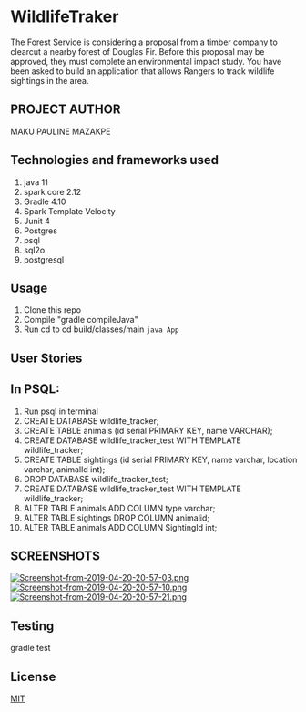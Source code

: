 # WildlifeTraker
The Forest Service is considering a proposal from a timber company to clearcut a nearby forest of Douglas Fir. Before this proposal may be approved, they must complete an environmental impact study. You have been asked to build an application that allows Rangers to track wildlife sightings in the area.

## PROJECT AUTHOR
MAKU PAULINE MAZAKPE

## Technologies and frameworks used
1. java 11
2. spark core 2.12
3. Gradle 4.10
4. Spark Template Velocity
5. Junit 4
6. Postgres
7. psql
8. sql2o
9. postgresql

## Usage
1. Clone this repo
2. Compile "gradle compileJava"
3. Run cd to cd build/classes/main `java App`

## User Stories 

## In PSQL:
1. Run psql in terminal
2. CREATE DATABASE wildlife_tracker;
3. CREATE TABLE animals (id serial PRIMARY KEY, name VARCHAR);
4. CREATE DATABASE wildlife_tracker_test WITH TEMPLATE wildlife_tracker;
5. CREATE TABLE sightings (id serial PRIMARY KEY, name varchar, location varchar, animalId int);
6. DROP DATABASE wildlife_tracker_test;
7. CREATE DATABASE wildlife_tracker_test WITH TEMPLATE wildlife_tracker;
8. ALTER TABLE animals ADD COLUMN type varchar;
9.  ALTER TABLE sightings DROP COLUMN animalid;
10. ALTER TABLE animals ADD COLUMN SightingId int;

## SCREENSHOTS
[![Screenshot-from-2019-04-20-20-57-03.png](https://i.postimg.cc/5N6pzWnZ/Screenshot-from-2019-04-20-20-57-03.png)](https://postimg.cc/crGQq2qm)
[![Screenshot-from-2019-04-20-20-57-10.png](https://i.postimg.cc/GmvFPLYS/Screenshot-from-2019-04-20-20-57-10.png)](https://postimg.cc/PCrvTkSm)
[![Screenshot-from-2019-04-20-20-57-21.png](https://i.postimg.cc/63pCNCPD/Screenshot-from-2019-04-20-20-57-21.png)](https://postimg.cc/SXHn6Ykr)

## Testing
gradle test

## License
[MIT](https://choosealicense.com/licenses/mit/)

